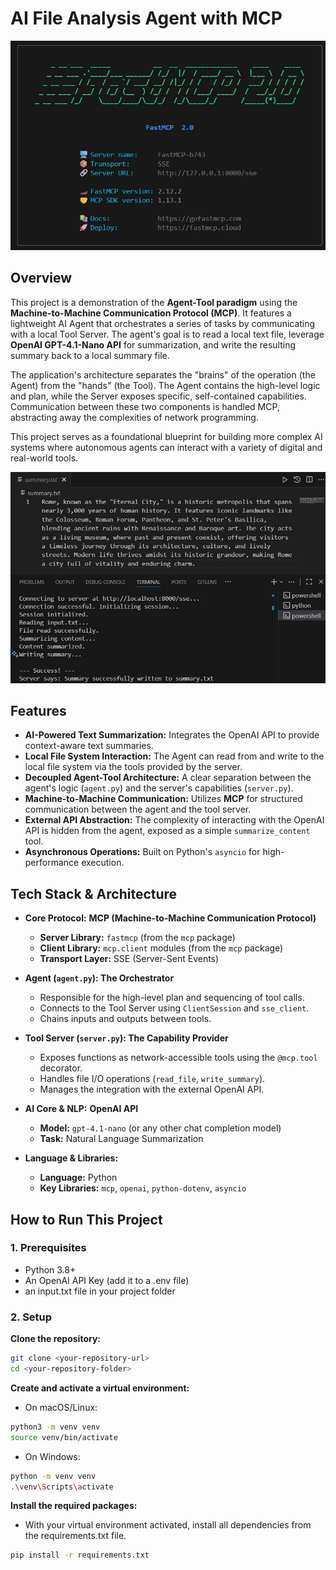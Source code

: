 # AI File Analysis Agent with MCP

![Cover Image](/screenshots/01.jpg)

## Overview

This project is a demonstration of the **Agent-Tool paradigm** using the **Machine-to-Machine Communication Protocol (MCP)**. It features a lightweight AI Agent that orchestrates a series of tasks by communicating with a local Tool Server. The agent's goal is to read a local text file, leverage  **OpenAI GPT-4.1-Nano API** for summarization, and write the resulting summary back to a local summary file.

The application's architecture separates the "brains" of the operation (the Agent) from the "hands" (the Tool). The Agent contains the high-level logic and plan, while the Server exposes specific, self-contained capabilities. Communication between these two components is handled MCP, abstracting away the complexities of network programming.

This project serves as a foundational blueprint for building more complex AI systems where autonomous agents can interact with a variety of digital and real-world tools.

![Image](/screenshots/02.jpg)

## Features

*   **AI-Powered Text Summarization:** Integrates the OpenAI API to provide context-aware text summaries.
*   **Local File System Interaction:** The Agent can read from and write to the local file system via the tools provided by the server.
*   **Decoupled Agent-Tool Architecture:** A clear separation between the agent's logic (`agent.py`) and the server's capabilities (`server.py`).
*   **Machine-to-Machine Communication:** Utilizes **MCP** for structured communication between the agent and the tool server.
*   **External API Abstraction:** The complexity of interacting with the OpenAI API is hidden from the agent, exposed as a simple `summarize_content` tool.
*   **Asynchronous Operations:** Built on Python's `asyncio` for high-performance execution.

## Tech Stack & Architecture

*   **Core Protocol:** **MCP (Machine-to-Machine Communication Protocol)**
    *   **Server Library:** `fastmcp` (from the `mcp` package)
    *   **Client Library:** `mcp.client` modules (from the `mcp` package)
    *   **Transport Layer:** SSE (Server-Sent Events)

*   **Agent (`agent.py`): The Orchestrator**
    *   Responsible for the high-level plan and sequencing of tool calls.
    *   Connects to the Tool Server using `ClientSession` and `sse_client`.
    *   Chains inputs and outputs between tools.

*   **Tool Server (`server.py`): The Capability Provider**
    *   Exposes functions as network-accessible tools using the `@mcp.tool` decorator.
    *   Handles file I/O operations (`read_file`, `write_summary`).
    *   Manages the integration with the external OpenAI API.

*   **AI Core & NLP:** **OpenAI API**
    *   **Model:** `gpt-4.1-nano` (or any other chat completion model)
    *   **Task:** Natural Language Summarization

*   **Language & Libraries:**
    *   **Language:** Python
    *   **Key Libraries:** `mcp`, `openai`, `python-dotenv`, `asyncio`

## How to Run This Project

### 1. Prerequisites

*   Python 3.8+
*   An OpenAI API Key (add it to a .env file)
*   an input.txt file in your project folder

### 2. Setup

**Clone the repository:**
```bash
git clone <your-repository-url>
cd <your-repository-folder>
```

**Create and activate a virtual environment:**

* On macOS/Linux:
```bash
python3 -m venv venv
source venv/bin/activate
```

* On Windows:

```bash
python -m venv venv
.\venv\Scripts\activate
```

**Install the required packages:**

* With your virtual environment activated, install all dependencies from the requirements.txt file.

```bash
pip install -r requirements.txt
```